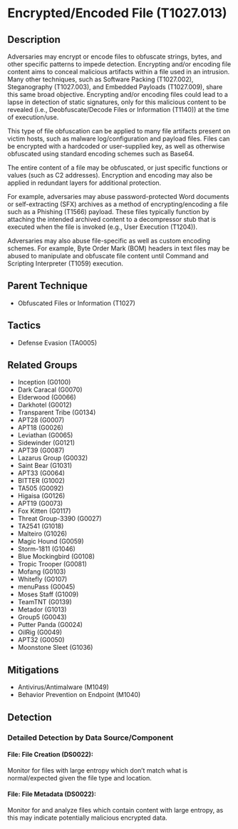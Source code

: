 # Encrypted/Encoded File (T1027.013)

## Description
Adversaries may encrypt or encode files to obfuscate strings, bytes, and other specific patterns to impede detection. Encrypting and/or encoding file content aims to conceal malicious artifacts within a file used in an intrusion. Many other techniques, such as Software Packing (T1027.002), Steganography (T1027.003), and Embedded Payloads (T1027.009), share this same broad objective. Encrypting and/or encoding files could lead to a lapse in detection of static signatures, only for this malicious content to be revealed (i.e., Deobfuscate/Decode Files or Information (T1140)) at the time of execution/use.

This type of file obfuscation can be applied to many file artifacts present on victim hosts, such as malware log/configuration and payload files. Files can be encrypted with a hardcoded or user-supplied key, as well as otherwise obfuscated using standard encoding schemes such as Base64.

The entire content of a file may be obfuscated, or just specific functions or values (such as C2 addresses). Encryption and encoding may also be applied in redundant layers for additional protection.

For example, adversaries may abuse password-protected Word documents or self-extracting (SFX) archives as a method of encrypting/encoding a file such as a Phishing (T1566) payload. These files typically function by attaching the intended archived content to a decompressor stub that is executed when the file is invoked (e.g., User Execution (T1204)). 

Adversaries may also abuse file-specific as well as custom encoding schemes. For example, Byte Order Mark (BOM) headers in text files may be abused to manipulate and obfuscate file content until Command and Scripting Interpreter (T1059) execution.

## Parent Technique
- Obfuscated Files or Information (T1027)

## Tactics
- Defense Evasion (TA0005)

## Related Groups
- Inception (G0100)
- Dark Caracal (G0070)
- Elderwood (G0066)
- Darkhotel (G0012)
- Transparent Tribe (G0134)
- APT28 (G0007)
- APT18 (G0026)
- Leviathan (G0065)
- Sidewinder (G0121)
- APT39 (G0087)
- Lazarus Group (G0032)
- Saint Bear (G1031)
- APT33 (G0064)
- BITTER (G1002)
- TA505 (G0092)
- Higaisa (G0126)
- APT19 (G0073)
- Fox Kitten (G0117)
- Threat Group-3390 (G0027)
- TA2541 (G1018)
- Malteiro (G1026)
- Magic Hound (G0059)
- Storm-1811 (G1046)
- Blue Mockingbird (G0108)
- Tropic Trooper (G0081)
- Mofang (G0103)
- Whitefly (G0107)
- menuPass (G0045)
- Moses Staff (G1009)
- TeamTNT (G0139)
- Metador (G1013)
- Group5 (G0043)
- Putter Panda (G0024)
- OilRig (G0049)
- APT32 (G0050)
- Moonstone Sleet (G1036)

## Mitigations
- Antivirus/Antimalware (M1049)
- Behavior Prevention on Endpoint (M1040)

## Detection

### Detailed Detection by Data Source/Component
#### File: File Creation (DS0022): 
Monitor for files with large entropy which don’t match what is normal/expected given the file type and location.

#### File: File Metadata (DS0022): 
Monitor for and analyze files which contain content with large entropy, as this may indicate potentially malicious encrypted data.

